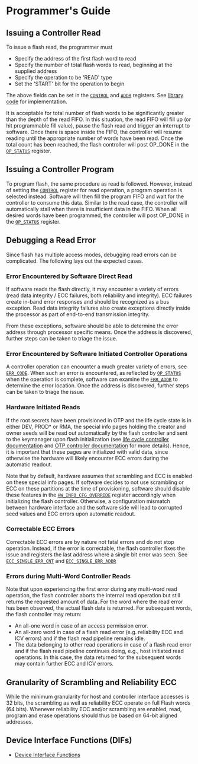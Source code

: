 # Programmer's Guide

## Issuing a Controller Read

To issue a flash read, the programmer must
*  Specify the address of the first flash word to read
*  Specify the number of total flash words to read, beginning at the supplied address
*  Specify the operation to be 'READ' type
*  Set the 'START' bit for the operation to begin

The above fields can be set in the [`CONTROL`](registers.md#control) and [`ADDR`](registers.md#addr) registers.
See [library code](https://github.com/lowRISC/opentitan/blob/master/sw/device/lib/dif/dif_flash_ctrl.c) for implementation.

It is acceptable for total number of flash words to be significantly greater than the depth of the read FIFO.
In this situation, the read FIFO will fill up (or hit programmable fill value), pause the flash read and trigger an interrupt to software.
Once there is space inside the FIFO, the controller will resume reading until the appropriate number of words have been read.
Once the total count has been reached, the flash controller will post OP_DONE in the [`OP_STATUS`](registers.md#op_status) register.

## Issuing a Controller Program

To program flash, the same procedure as read is followed.
However, instead of setting the [`CONTROL`](registers.md#control) register for read operation, a program operation is selected instead.
Software will then fill the program FIFO and wait for the controller to consume this data.
Similar to the read case, the controller will automatically stall when there is insufficient data in the FIFO.
When all desired words have been programmed, the controller will post OP_DONE in the [`OP_STATUS`](registers.md#op_status) register.

## Debugging a Read Error
Since flash has multiple access modes, debugging read errors can be complicated.
The following lays out the expected cases.

### Error Encountered by Software Direct Read
If software reads the flash directly, it may encounter a variety of errors (read data integrity / ECC failures, both reliability and integrity).
ECC failures create in-band error responses and should be recognized as a bus exception.
Read data integrity failures also create exceptions directly inside the processor as part of end-to-end transmission integrity.

From these exceptions, software should be able to determine the error address through processor specific means.
Once the address is discovered, further steps can be taken to triage the issue.

### Error Encountered by Software Initiated Controller Operations
A controller operation can encounter a much greater variety of errors, see [`ERR_CODE`](registers.md#err_code).
When such an error is encountered, as reflected by [`OP_STATUS`](registers.md#op_status) when the operation is complete, software can examine the [`ERR_ADDR`](registers.md#err_addr) to determine the error location.
Once the address is discovered, further steps can be taken to triage the issue.

### Hardware Initiated Reads

If the root secrets have been provisioned in OTP and the life cycle state is in either DEV, PROD* or RMA, the special info pages holding the creator and owner seeds will be read out automatically by the flash controller and sent to the keymanager upon flash initialization (see [life cycle controller documentation](../../../../ip/lc_ctrl/doc/theory_of_operation.md#life-cycle-access-control-signals) and [OTP controller documentation](../../../../ip/otp_ctrl/doc/theory_of_operation.md#life-cycle-interfaces) for more details).
Hence, it is important that these pages are initialized with valid data, since otherwise the hardware will likely encounter ECC errors during the automatic readout.

Note that by default, hardware assumes that scrambling and ECC is enabled on these special info pages.
If software decides to not use scrambling or ECC on these partitions at the time of provisioning, software should disable these features in the [`HW_INFO_CFG_OVERRIDE`](registers.md#hw_info_cfg_override) register accordingly when initializing the flash controller.
Otherwise, a configuration mismatch between hardware interface and the software side will lead to corrupted seed values and ECC errors upon automatic readout.

### Correctable ECC Errors
Correctable ECC errors are by nature not fatal errors and do not stop operation.
Instead, if the error is correctable, the flash controller fixes the issue and registers the last address where a single bit error was seen.
See [`ECC_SINGLE_ERR_CNT`](registers.md#ecc_single_err_cnt) and [`ECC_SINGLE_ERR_ADDR`](registers.md#ecc_single_err_addr)

### Errors during Multi-Word Controller Reads

Note that upon experiencing the first error during any multi-word read operation, the flash controller aborts the internal read operation but still returns the requested amount of data.
For the word where the read error has been observed, the actual flash data is returned.
For subsequent words, the flash controller may return:
- An all-one word in case of an access permission error.
- An all-zero word in case of a flash read error (e.g. reliability ECC and ICV errors) and if the flash read pipeline remains idle.
- The data belonging to other read operations in case of a flash read error and if the flash read pipeline continues doing, e.g., host initiated read operations.
  In this case, the data returned for the subsequent words may contain further ECC and ICV errors.

## Granularity of Scrambling and Reliability ECC

While the minimum granularity for host and controller interface accesses is 32 bits, the scrambling as well as reliability ECC operate on full Flash words (64 bits).
Whenever reliability ECC and/or scrambling are enabled, read, program and erase operations should thus be based on 64-bit aligned addresses.

## Device Interface Functions (DIFs)

- [Device Interface Functions](../../../../../sw/device/lib/dif/dif_flash_ctrl.h)

